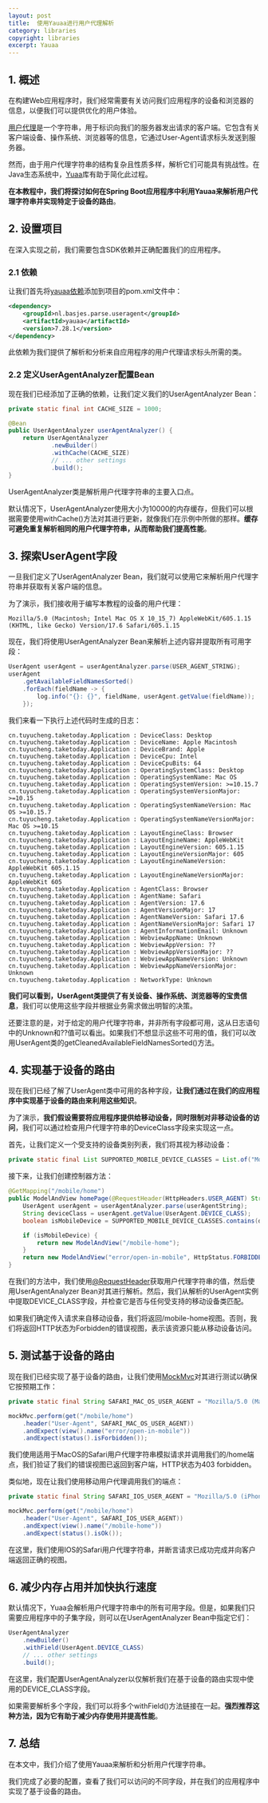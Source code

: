 ```yaml
---
layout: post
title:  使用Yauaa进行用户代理解析
category: libraries
copyright: libraries
excerpt: Yauaa
---
```


## 1. 概述

在构建Web应用程序时，我们经常需要有关访问我们应用程序的设备和浏览器的信息，以便我们可以提供优化的用户体验。

[用户代理](https://developer.mozilla.org/en-US/docs/Glossary/User_agent)是一个字符串，用于标识向我们的服务器发出请求的客户端。它包含有关客户端设备、操作系统、浏览器等的信息，它通过User-Agent请求标头发送到服务器。

然而，由于用户代理字符串的结构复杂且性质多样，解析它们可能具有挑战性。在Java生态系统中，[Yuaa](https://github.com/nielsbasjes/yauaa)库有助于简化此过程。

**在本教程中，我们将探讨如何在Spring Boot应用程序中利用Yauaa来解析用户代理字符串并实现特定于设备的路由**。

## 2. 设置项目

在深入实现之前，我们需要包含SDK依赖并正确配置我们的应用程序。

### 2.1 依赖

让我们首先将[yauaa依赖](https://mvnrepository.com/artifact/nl.basjes.parse.useragent/yauaa/latest)添加到项目的pom.xml文件中：

```xml
<dependency>
    <groupId>nl.basjes.parse.useragent</groupId>
    <artifactId>yauaa</artifactId>
    <version>7.28.1</version>
</dependency>
```

此依赖为我们提供了解析和分析来自应用程序的用户代理请求标头所需的类。

### 2.2 定义UserAgentAnalyzer配置Bean

现在我们已经添加了正确的依赖，让我们定义我们的UserAgentAnalyzer Bean：

```java
private static final int CACHE_SIZE = 1000;

@Bean
public UserAgentAnalyzer userAgentAnalyzer() {
    return UserAgentAnalyzer
            .newBuilder()
            .withCache(CACHE_SIZE)
            // ... other settings
            .build();
}
```

UserAgentAnalyzer类是解析用户代理字符串的主要入口点。

默认情况下，UserAgentAnalyzer使用大小为10000的内存缓存，但我们可以根据需要使用withCache()方法对其进行更新，就像我们在示例中所做的那样。**缓存可避免重复解析相同的用户代理字符串，从而帮助我们提高性能**。

## 3. 探索UserAgent字段

一旦我们定义了UserAgentAnalyzer Bean，我们就可以使用它来解析用户代理字符串并获取有关客户端的信息。

为了演示，我们接收用于编写本教程的设备的用户代理：

```text
Mozilla/5.0 (Macintosh; Intel Mac OS X 10_15_7) AppleWebKit/605.1.15 (KHTML, like Gecko) Version/17.6 Safari/605.1.15
```

现在，我们将使用UserAgentAnalyzer Bean来解析上述内容并提取所有可用字段：

```java
UserAgent userAgent = userAgentAnalyzer.parse(USER_AGENT_STRING);
userAgent
    .getAvailableFieldNamesSorted()
    .forEach(fieldName -> {
        log.info("{}: {}", fieldName, userAgent.getValue(fieldName));
    });
```

我们来看一下执行上述代码时生成的日志：

```text
cn.tuyucheng.taketoday.Application : DeviceClass: Desktop
cn.tuyucheng.taketoday.Application : DeviceName: Apple Macintosh
cn.tuyucheng.taketoday.Application : DeviceBrand: Apple
cn.tuyucheng.taketoday.Application : DeviceCpu: Intel
cn.tuyucheng.taketoday.Application : DeviceCpuBits: 64
cn.tuyucheng.taketoday.Application : OperatingSystemClass: Desktop
cn.tuyucheng.taketoday.Application : OperatingSystemName: Mac OS
cn.tuyucheng.taketoday.Application : OperatingSystemVersion: >=10.15.7
cn.tuyucheng.taketoday.Application : OperatingSystemVersionMajor: >=10.15
cn.tuyucheng.taketoday.Application : OperatingSystemNameVersion: Mac OS >=10.15.7
cn.tuyucheng.taketoday.Application : OperatingSystemNameVersionMajor: Mac OS >=10.15
cn.tuyucheng.taketoday.Application : LayoutEngineClass: Browser
cn.tuyucheng.taketoday.Application : LayoutEngineName: AppleWebKit
cn.tuyucheng.taketoday.Application : LayoutEngineVersion: 605.1.15
cn.tuyucheng.taketoday.Application : LayoutEngineVersionMajor: 605
cn.tuyucheng.taketoday.Application : LayoutEngineNameVersion: AppleWebKit 605.1.15
cn.tuyucheng.taketoday.Application : LayoutEngineNameVersionMajor: AppleWebKit 605
cn.tuyucheng.taketoday.Application : AgentClass: Browser
cn.tuyucheng.taketoday.Application : AgentName: Safari
cn.tuyucheng.taketoday.Application : AgentVersion: 17.6
cn.tuyucheng.taketoday.Application : AgentVersionMajor: 17
cn.tuyucheng.taketoday.Application : AgentNameVersion: Safari 17.6
cn.tuyucheng.taketoday.Application : AgentNameVersionMajor: Safari 17
cn.tuyucheng.taketoday.Application : AgentInformationEmail: Unknown
cn.tuyucheng.taketoday.Application : WebviewAppName: Unknown
cn.tuyucheng.taketoday.Application : WebviewAppVersion: ??
cn.tuyucheng.taketoday.Application : WebviewAppVersionMajor: ??
cn.tuyucheng.taketoday.Application : WebviewAppNameVersion: Unknown
cn.tuyucheng.taketoday.Application : WebviewAppNameVersionMajor: Unknown
cn.tuyucheng.taketoday.Application : NetworkType: Unknown
```

**我们可以看到，UserAgent类提供了有关设备、操作系统、浏览器等的宝贵信息**，我们可以使用这些字段并根据业务需求做出明智的决策。

还要注意的是，对于给定的用户代理字符串，并非所有字段都可用，这从日志语句中的Unknown和??值可以看出。如果我们不想显示这些不可用的值，我们可以改用UserAgent类的getCleanedAvailableFieldNamesSorted()方法。

## 4. 实现基于设备的路由

现在我们已经了解了UserAgent类中可用的各种字段，**让我们通过在我们的应用程序中实现基于设备的路由来利用这些知识**。

为了演示，**我们假设需要将应用程序提供给移动设备，同时限制对非移动设备的访问**，我们可以通过检查用户代理字符串的DeviceClass字段来实现这一点。

首先，让我们定义一个受支持的设备类别列表，我们将其视为移动设备：

```java
private static final List SUPPORTED_MOBILE_DEVICE_CLASSES = List.of("Mobile", "Tablet", "Phone");
```

接下来，让我们创建控制器方法：

```java
@GetMapping("/mobile/home")
public ModelAndView homePage(@RequestHeader(HttpHeaders.USER_AGENT) String userAgentString) {
    UserAgent userAgent = userAgentAnalyzer.parse(userAgentString);
    String deviceClass = userAgent.getValue(UserAgent.DEVICE_CLASS);
    boolean isMobileDevice = SUPPORTED_MOBILE_DEVICE_CLASSES.contains(deviceClass);

    if (isMobileDevice) {
        return new ModelAndView("/mobile-home");
    }
    return new ModelAndView("error/open-in-mobile", HttpStatus.FORBIDDEN);
}
```

在我们的方法中，我们使用[@RequestHeader](https://www.baeldung.com/spring-rest-http-headers)获取用户代理字符串的值，然后使用UserAgentAnalyzer Bean对其进行解析。然后，我们从解析的UserAgent实例中提取DEVICE_CLASS字段，并检查它是否与任何受支持的移动设备类匹配。

如果我们确定传入请求来自移动设备，我们将返回/mobile-home视图。否则，我们将返回HTTP状态为Forbidden的错误视图，表示该资源只能从移动设备访问。

## 5. 测试基于设备的路由

现在我们已经实现了基于设备的路由，让我们使用[MockMvc](https://www.baeldung.com/integration-testing-in-spring)对其进行测试以确保它按预期工作：

```java
private static final String SAFARI_MAC_OS_USER_AGENT = "Mozilla/5.0 (Macintosh; Intel Mac OS X 14_7) AppleWebKit/605.1.15 (KHTML, like Gecko) Version/18.0 Safari/605.1.15";

mockMvc.perform(get("/mobile/home")
    .header("User-Agent", SAFARI_MAC_OS_USER_AGENT))
    .andExpect(view().name("error/open-in-mobile"))
    .andExpect(status().isForbidden());
```

我们使用适用于MacOS的Safari用户代理字符串模拟请求并调用我们的/home端点，我们验证了我们的错误视图已返回到客户端，HTTP状态为403 forbidden。

类似地，现在让我们使用移动用户代理调用我们的端点：

```java
private static final String SAFARI_IOS_USER_AGENT = "Mozilla/5.0 (iPhone; CPU iPhone OS 17_0 like Mac OS X) AppleWebKit/605.1.15 (KHTML, like Gecko) Version/17.0 Mobile/15E148 Safari/604.1";

mockMvc.perform(get("/mobile/home")
    .header("User-Agent", SAFARI_IOS_USER_AGENT))
    .andExpect(view().name("/mobile-home"))
    .andExpect(status().isOk());
```

在这里，我们使用IOS的Safari用户代理字符串，并断言请求已成功完成并向客户端返回正确的视图。

## 6. 减少内存占用并加快执行速度

默认情况下，Yuaa会解析用户代理字符串中的所有可用字段。但是，如果我们只需要应用程序中的子集字段，则可以在UserAgentAnalyzer Bean中指定它们：

```java
UserAgentAnalyzer
    .newBuilder()
    .withField(UserAgent.DEVICE_CLASS)
    // ... other settings
    .build();
```

在这里，我们配置UserAgentAnalyzer以仅解析我们在基于设备的路由实现中使用的DEVICE_CLASS字段。

如果需要解析多个字段，我们可以将多个withField()方法链接在一起。**强烈推荐这种方法，因为它有助于减少内存使用并提高性能**。

## 7. 总结

在本文中，我们介绍了使用Yauaa来解析和分析用户代理字符串。

我们完成了必要的配置，查看了我们可以访问的不同字段，并在我们的应用程序中实现了基于设备的路由。